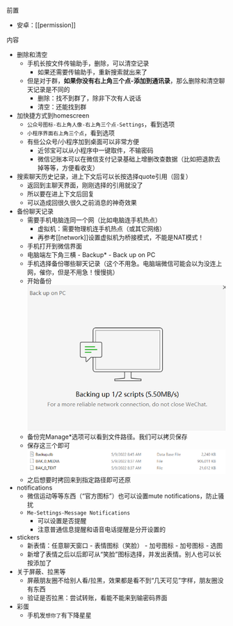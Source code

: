 前置
- 安卓：[[permission]]

内容
- 删除和清空
  - 手机长按文件传输助手，删除，可以清空记录
    - 如果还需要传输助手，重新搜索就出来了
  - 但是对于群，**如果你没有右上角三个点-添加到通讯录**，那么删除和清空聊天记录是不同的
    - 删除：找不到群了，除非下次有人说话
    - 清空：还能找到群
- 加快捷方式到homescreen
  - `公众号图标-右上角人像-右上角三个点-Settings`，看到选项
  - `小程序界面右上角三个点`，看到选项
  - 有些公众号/小程序加到桌面可以非常方便
    - 近邻宝可以从小程序中一键取件，不输密码
    - 微信记账本可以在微信支付记录基础上增删改查数据（比如把退款去掉等等，方便看收支）
- 搜索聊天历史记录，进上下文后可以长按选择quote引用（回复）
  - 返回到主聊天界面，刚刚选择的引用就没了
  - 所以要在进上下文后回复
  - 可以造成回很久很久之前消息的神奇效果
- 备份聊天记录
  - 需要手机电脑连同一个网（比如电脑连手机热点）
    - 虚拟机：需要物理机连手机热点（或其它网络）
    - 再参考[[network]]设置虚拟机为桥接模式，不能是NAT模式！
  - 手机打开到微信界面
  - 电脑端左下角三横 - Backup* - Back up on PC
  - 手机选择备份哪些聊天记录（这个不用急。电脑端微信可能会以为没连上网，催你，但是不用急！慢慢挑）
  - 开始备份![](wechat-backup.png)
  - 备份完Manage*选项可以看到文件路径。我们可以拷贝保存
  - 保存这三个即可![](wechat-backup-files.png)
  - 之后想要时拷回来到指定路径即可还原
- notifications
  - 微信运动等等东西（“官方图标”）也可以设置mute notifications，防止骚扰
  - `Me-Settings-Message Notifications`
    - 可以设置是否提醒
    - 注意普通信息提醒和语音电话提醒是分开设置的
- stickers
  - 新表情：任意聊天窗口 - 表情图标（笑脸） - 加号图标 - 加号图标 - 选图
  - 新增了表情之后以后即可从“笑脸”图标选择，并发出表情。别人也可以长按添加了
- 关于屏蔽、拉黑等
  - 屏蔽朋友圈不给别人看/拉黑，效果都是看不到“几天可见”字样，朋友圈没有东西
  - 验证是否拉黑：尝试转账，看能不能来到输密码界面
- 彩蛋
  - 手机发`想你了`有下降星星